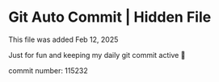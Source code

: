 # Git Auto Commit | Hidden File

This file was added Feb 12, 2025

Just for fun and keeping my daily git commit active 🤪

commit number: 115232
